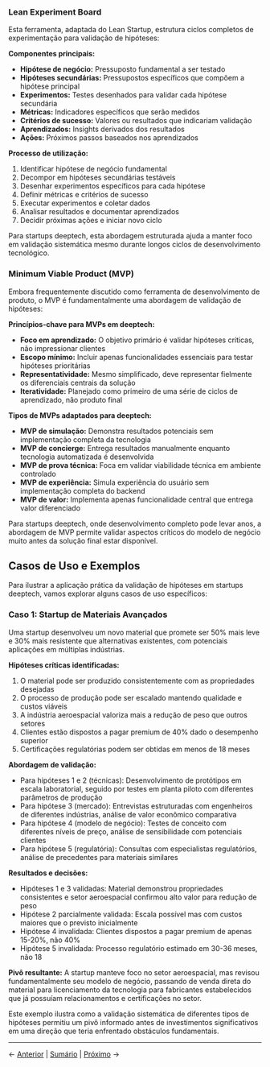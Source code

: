 ### Lean Experiment Board

Esta ferramenta, adaptada do Lean Startup, estrutura ciclos completos de experimentação para validação de hipóteses:

**Componentes principais:**
- **Hipótese de negócio:** Pressuposto fundamental a ser testado
- **Hipóteses secundárias:** Pressupostos específicos que compõem a hipótese principal
- **Experimentos:** Testes desenhados para validar cada hipótese secundária
- **Métricas:** Indicadores específicos que serão medidos
- **Critérios de sucesso:** Valores ou resultados que indicariam validação
- **Aprendizados:** Insights derivados dos resultados
- **Ações:** Próximos passos baseados nos aprendizados

**Processo de utilização:**
1. Identificar hipótese de negócio fundamental
2. Decompor em hipóteses secundárias testáveis
3. Desenhar experimentos específicos para cada hipótese
4. Definir métricas e critérios de sucesso
5. Executar experimentos e coletar dados
6. Analisar resultados e documentar aprendizados
7. Decidir próximas ações e iniciar novo ciclo

Para startups deeptech, esta abordagem estruturada ajuda a manter foco em validação sistemática mesmo durante longos ciclos de desenvolvimento tecnológico.

### Minimum Viable Product (MVP)

Embora frequentemente discutido como ferramenta de desenvolvimento de produto, o MVP é fundamentalmente uma abordagem de validação de hipóteses:

**Princípios-chave para MVPs em deeptech:**
- **Foco em aprendizado:** O objetivo primário é validar hipóteses críticas, não impressionar clientes
- **Escopo mínimo:** Incluir apenas funcionalidades essenciais para testar hipóteses prioritárias
- **Representatividade:** Mesmo simplificado, deve representar fielmente os diferenciais centrais da solução
- **Iteratividade:** Planejado como primeiro de uma série de ciclos de aprendizado, não produto final

**Tipos de MVPs adaptados para deeptech:**
- **MVP de simulação:** Demonstra resultados potenciais sem implementação completa da tecnologia
- **MVP de concierge:** Entrega resultados manualmente enquanto tecnologia automatizada é desenvolvida
- **MVP de prova técnica:** Foca em validar viabilidade técnica em ambiente controlado
- **MVP de experiência:** Simula experiência do usuário sem implementação completa do backend
- **MVP de valor:** Implementa apenas funcionalidade central que entrega valor diferenciado

Para startups deeptech, onde desenvolvimento completo pode levar anos, a abordagem de MVP permite validar aspectos críticos do modelo de negócio muito antes da solução final estar disponível.

## Casos de Uso e Exemplos

Para ilustrar a aplicação prática da validação de hipóteses em startups deeptech, vamos explorar alguns casos de uso específicos:

### Caso 1: Startup de Materiais Avançados

Uma startup desenvolveu um novo material que promete ser 50% mais leve e 30% mais resistente que alternativas existentes, com potenciais aplicações em múltiplas indústrias.

**Hipóteses críticas identificadas:**
1. O material pode ser produzido consistentemente com as propriedades desejadas
2. O processo de produção pode ser escalado mantendo qualidade e custos viáveis
3. A indústria aeroespacial valoriza mais a redução de peso que outros setores
4. Clientes estão dispostos a pagar premium de 40% dado o desempenho superior
5. Certificações regulatórias podem ser obtidas em menos de 18 meses

**Abordagem de validação:**
- Para hipóteses 1 e 2 (técnicas): Desenvolvimento de protótipos em escala laboratorial, seguido por testes em planta piloto com diferentes parâmetros de produção
- Para hipótese 3 (mercado): Entrevistas estruturadas com engenheiros de diferentes indústrias, análise de valor econômico comparativa
- Para hipótese 4 (modelo de negócio): Testes de conceito com diferentes níveis de preço, análise de sensibilidade com potenciais clientes
- Para hipótese 5 (regulatória): Consultas com especialistas regulatórios, análise de precedentes para materiais similares

**Resultados e decisões:**
- Hipóteses 1 e 3 validadas: Material demonstrou propriedades consistentes e setor aeroespacial confirmou alto valor para redução de peso
- Hipótese 2 parcialmente validada: Escala possível mas com custos maiores que o previsto inicialmente
- Hipótese 4 invalidada: Clientes dispostos a pagar premium de apenas 15-20%, não 40%
- Hipótese 5 invalidada: Processo regulatório estimado em 30-36 meses, não 18

**Pivô resultante:** A startup manteve foco no setor aeroespacial, mas revisou fundamentalmente seu modelo de negócio, passando de venda direta do material para licenciamento da tecnologia para fabricantes estabelecidos que já possuíam relacionamentos e certificações no setor.

Este exemplo ilustra como a validação sistemática de diferentes tipos de hipóteses permitiu um pivô informado antes de investimentos significativos em uma direção que teria enfrentado obstáculos fundamentais.

---

← [Anterior](./2.2.2_validacao_hipoteses_parte4.md) | [Sumário](../../sumario.md) | [Próximo](./2.2.2_validacao_hipoteses_validao_de_hipteses.md) →